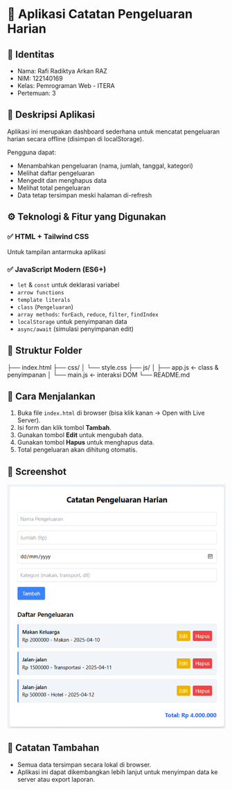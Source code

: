 # 💸 Aplikasi Catatan Pengeluaran Harian

## 👤 Identitas
- Nama: Rafi Radiktya Arkan RAZ
- NIM: 122140169
- Kelas: Pemrograman Web - ITERA
- Pertemuan: 3

## 📌 Deskripsi Aplikasi
Aplikasi ini merupakan dashboard sederhana untuk mencatat pengeluaran harian secara offline (disimpan di localStorage).

Pengguna dapat:
- Menambahkan pengeluaran (nama, jumlah, tanggal, kategori)
- Melihat daftar pengeluaran
- Mengedit dan menghapus data
- Melihat total pengeluaran
- Data tetap tersimpan meski halaman di-refresh

## ⚙️ Teknologi & Fitur yang Digunakan
### ✅ HTML + Tailwind CSS
Untuk tampilan antarmuka aplikasi

### ✅ JavaScript Modern (ES6+)
- `let` & `const` untuk deklarasi variabel
- `arrow functions`
- `template literals`
- `class` (`Pengeluaran`)
- `array methods`: `forEach`, `reduce`, `filter`, `findIndex`
- `localStorage` untuk penyimpanan data
- `async/await` (simulasi penyimpanan edit)

## 📁 Struktur Folder
├── index.html
├── css/
│   └── style.css
├── js/
│   ├── app.js      ← class & penyimpanan
│   └── main.js     ← interaksi DOM
└── README.md


## 🚀 Cara Menjalankan
1. Buka file `index.html` di browser (bisa klik kanan → Open with Live Server).
2. Isi form dan klik tombol **Tambah**.
3. Gunakan tombol **Edit** untuk mengubah data.
4. Gunakan tombol **Hapus** untuk menghapus data.
5. Total pengeluaran akan dihitung otomatis.

## 📸 Screenshot
![Screenshoot Aplikasi]({E8928AC3-F7B4-4E5B-937E-FC79ADA6EA29}.png)

## 📝 Catatan Tambahan
- Semua data tersimpan secara lokal di browser.
- Aplikasi ini dapat dikembangkan lebih lanjut untuk menyimpan data ke server atau export laporan.